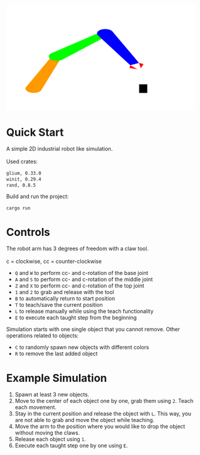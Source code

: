 ![](example.png)

# Quick Start
A simple 2D industrial robot like simulation.\
\
Used crates:
```
glium, 0.33.0
winit, 0.29.4
rand, 0.8.5
```

Build and run the project:
```
cargo run
```
# Controls
The robot arm has 3 degrees of freedom with a claw tool.\
\
c = clockwise, cc = counter-clockwise
* `Q` and `W` to perform cc- and c-rotation of the base joint
* `A` and `S` to perform cc- and c-rotation of the middle joint
* `Z` and `X` to perform cc- and c-rotation of the top joint
* `1` and `2` to grab and release with the tool
* `B` to automatically return to start position
* `T` to teach/save the current position
* `L` to release manually while using the teach functionality
* `E` to execute each taught step from the beginning



Simulation starts with one single object that you cannot remove. Other operations related to objects:
* `C` to randomly spawn new objects with different colors
* `R` to remove the last added object

# Example Simulation
1. Spawn at least 3 new objects.
2. Move to the center of each object one by one, grab them using `2`. Teach each movement.
3. Stay in the current position and release the object with `L`. This way, you are not able to grab and move the object while teaching.
4. Move the arm to the position where you would like to drop the object without moving the claws.
5. Release each object using `1`.
6. Execute each taught step one by one using `E`.



